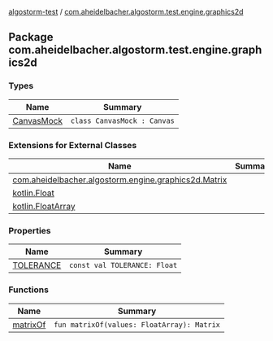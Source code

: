 [algostorm-test](../index.md) / [com.aheidelbacher.algostorm.test.engine.graphics2d](.)

## Package com.aheidelbacher.algostorm.test.engine.graphics2d

### Types

| Name | Summary |
|---|---|
| [CanvasMock](-canvas-mock/index.md) | `class CanvasMock : Canvas` |

### Extensions for External Classes

| Name | Summary |
|---|---|
| [com.aheidelbacher.algostorm.engine.graphics2d.Matrix](com.aheidelbacher.algostorm.engine.graphics2d.-matrix/index.md) |  |
| [kotlin.Float](kotlin.-float/index.md) |  |
| [kotlin.FloatArray](kotlin.-float-array/index.md) |  |

### Properties

| Name | Summary |
|---|---|
| [TOLERANCE](-t-o-l-e-r-a-n-c-e.md) | `const val TOLERANCE: Float` |

### Functions

| Name | Summary |
|---|---|
| [matrixOf](matrix-of.md) | `fun matrixOf(values: FloatArray): Matrix` |
